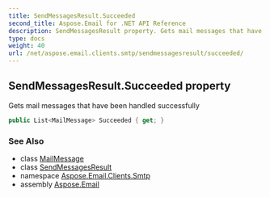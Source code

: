 ```yaml
---
title: SendMessagesResult.Succeeded
second_title: Aspose.Email for .NET API Reference
description: SendMessagesResult property. Gets mail messages that have been handled successfully
type: docs
weight: 40
url: /net/aspose.email.clients.smtp/sendmessagesresult/succeeded/
---
```

## SendMessagesResult.Succeeded property

Gets mail messages that have been handled successfully

```csharp
public List<MailMessage> Succeeded { get; }
```

### See Also

* class [MailMessage](../../../aspose.email/mailmessage/)
* class [SendMessagesResult](../)
* namespace [Aspose.Email.Clients.Smtp](../../sendmessagesresult/)
* assembly [Aspose.Email](../../../)


